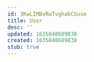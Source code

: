 ```yaml
---
id: 3KwLIMBvRwTvghabCGusm
title: User
desc: ''
updated: 1635848689838
created: 1635848689838
stub: true
---
```


